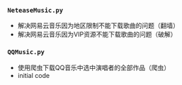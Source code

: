 ### `NeteaseMusic.py`
* 解决网易云音乐因为地区限制不能下载歌曲的问题（翻墙）
* 解决网易云音乐因为VIP资源不能下载歌曲的问题（破解）
### `QQMusic.py`
* 使用爬虫下载QQ音乐中选中演唱者的全部作品（爬虫）
*  initial code
